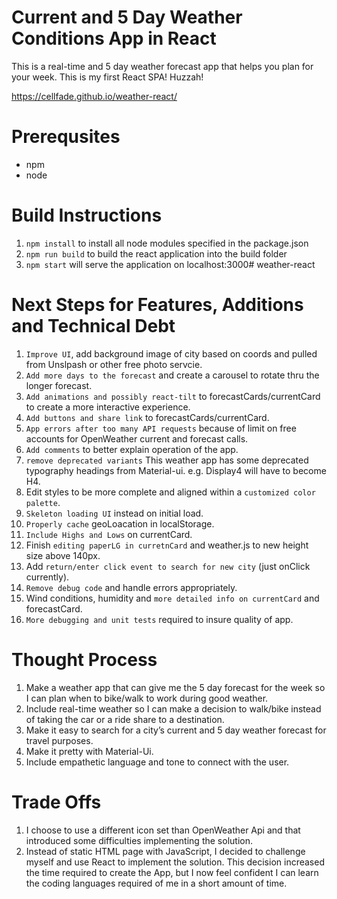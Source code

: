 

# Current and 5 Day Weather Conditions App in React

This is a real-time and 5 day weather forecast app that helps you plan for your week.
This is my first React SPA! Huzzah!

https://cellfade.github.io/weather-react/

# Prerequsites
* npm 
* node

# Build Instructions
1. `npm install` to install all node modules specified in the package.json
2. `npm run build` to build the react application into the build folder
3. `npm start` will serve the application on localhost:3000# weather-react

# Next Steps for Features, Additions and Technical Debt
1. `Improve UI`, add background image of city based on coords and pulled from Unslpash or other free photo servcie.
2. `Add more days to the forecast` and create a carousel to rotate thru the longer forecast.
3. `Add animations and possibly react-tilt` to forecastCards/currentCard to create a more interactive experience.
4. `Add buttons and share link` to forecastCards/currentCard.  
5. `App errors after too many API requests` because of limit on free accounts for OpenWeather current and forecast calls.
6. `Add comments` to better explain operation of the app.
7. `remove deprecated variants` This weather app has some deprecated typography headings from Material-ui. e.g. Display4 will have to become H4.
8. Edit styles to be more complete and aligned within a `customized color palette`.
9. `Skeleton loading UI` instead on initial load.
10. `Properly cache` geoLoacation in localStorage.
11. `Include Highs and Lows` on currentCard.
12. Finish `editing paperLG in curretnCard` and weather.js to new height size above 140px.
13. Add `return/enter click event to search for new city` (just onClick currently).
14. `Remove debug code` and handle errors appropriately.
15. Wind conditions, humidity and `more detailed info on currentCard` and forecastCard.
16. `More debugging and unit tests` required to insure quality of app.

# Thought Process
1. Make a weather app that can give me the 5 day forecast for the week so I can plan when to bike/walk to work during good weather.
2. Include real-time weather so I can make a decision to walk/bike instead of taking the car or a ride share to a destination.
3. Make it easy to search for a city’s current and 5 day weather forecast for travel purposes.
4. Make it pretty with Material-Ui.
5. Include empathetic language and tone to connect with the user.

# Trade Offs
1. I choose to use a different icon set than OpenWeather Api and that introduced some difficulties implementing the solution.
2. Instead of static HTML page with JavaScript, I decided to challenge myself and use React to implement the solution. This decision increased the time required to create the App, but I now feel confident I can learn the coding languages required of me in a short amount of time.
